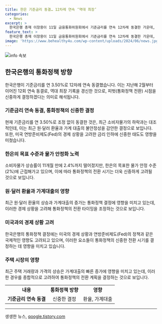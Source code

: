 ```yaml
---
title: 한은 기준금리 동결… 12차례 연속 ‘역대 최장’
categories:
  - News
excerpt: >
  한국은행 총재 이창용이 11일 금융통화위원회에서 기준금리를 연속 12차례 동결한 가운데, 미국 연준의 금리 인하 신중 태도와 가계대출 증가 등의 영향으로 통화정책이 신중히 결정된 것으로 전해졌다. 최근 원·달러 환율 상승, 주택 거래와 가격의 증가로 가계대출이 급증하며, 소비자물가 상승률은 하락세를 보이고 있다. 이에도 불구하고 미국의 금리 인하 기대가 감소하고 미국이란 갈등 등의 이슈로 환율은 높은 수준을 유지하고 있다.
feature_text: >
  한국은행 총재 이창용이 11일 금융통화위원회에서 기준금리를 연속 12차례 동결한 가운데, 미국 연준의 금리 인하 신중 태도와 가계대출 증가 등의 영향으로 통화정책이 신중히 결정된 것으로 전해졌다. 최근 원·달러 환율 상승, 주택 거래와 가격의 증가로 가계대출이 급증하며, 소비자물가 상승률은 하락세를 보이고 있다. 이에도 불구하고 미국의 금리 인하 기대가 감소하고 미국이란 갈등 등의 이슈로 환율은 높은 수준을 유지하고 있다.
image: 'https://www.behealthy4u.com/wp-content/uploads/2024/06/news.jpg'
---
```


<p><img src="https://www.behealthy4u.com/wp-content/uploads/2024/06/news.jpg" alt="info 속보" /></p>

<h2 data-ke-size="size26">한국은행의 통화정책 방향</h2>

<p data-ke-size="size16">한국은행이 기준금리를 연 3.50%로 12차례 연속 동결했습니다. 이는 지난해 2월부터 이어진 12회 연속 동결로, 역대 최장 기록을 경신한 것으로, 피벗(통화정책 전환) 시점을 신중하게 결정하겠다는 의미로 해석됩니다.</p>

<h3>기준금리 연속 동결, 통화정책의 신중한 결정</h3>

<p data-ke-size="size16">현재 기준금리를 연 3.50%로 조정 없이 동결한 것은, 최근 소비자물가의 하락과는 대조적인데, 이는 최근 원·달러 환율과 가계 대출의 불안정성을 감안한 결정으로 보입니다. 또한, 미국 연방준비제도(Fed)의 경제 상황을 고려한 금리 인하에 신중한 태도도 영향을 미쳤습니다.</p>

<h3>한은의 목표 수준과 물가 안정화 노력</h3>

<p data-ke-size="size16">소비자물가 상승률이 11개월 만에 2.4%까지 떨어졌지만, 한은의 목표한 물가 안정 수준(2%)에 근접해가고 있으며, 이에 따라 통화정책의 전환 시기는 더욱 신중하게 고려될 것으로 보입니다.</p>

<h3>원·달러 환율과 가계대출의 영향</h3>

<p data-ke-size="size16">최근 원·달러 환율의 상승과 가계대출의 증가는 통화정책 결정에 영향을 미치고 있는데, 이러한 경제 상황을 고려해 통화정책의 전환 타이밍을 조정하는 것으로 보입니다.</p>

<h3>미국과의 경제 상황 고려</h3>

<p data-ke-size="size16">한국은행의 통화정책 결정에는 미국의 경제 상황과 연방준비제도(Fed)의 정책과 같은 국제적인 영향도 고려되고 있으며, 이러한 요소들이 통화정책의 신중한 전환 시기를 결정하는 데 영향을 미치고 있습니다.</p>

<h3>주택 시장의 영향</h3>

<p data-ke-size="size16">최근 주택 거래량과 가격의 상승은 가계대출의 빠른 증가에 영향을 미치고 있는데, 이러한 경우를 종합적으로 고려하여 통화정책의 전환 계획을 결정하는 것으로 보입니다.</p>

<table>
    <tbody>
        <tr>
            <td style="text-align: center; height: 17px;"><b>내용</b></td>
            <td style="text-align: center; height: 17px;"><b>통화정책 방향</b></td>
            <td style="text-align: center; height: 17px;"><b>영향</b></td>
        </tr>
        <tr>
            <td style="text-align: center; height: 17px;"><b>기준금리 연속 동결</b></td>
            <td style="text-align: center; height: 17px;">신중한 결정</td>
            <td style="text-align: center; height: 17px;">환율, 가계대출</td>
        </tr>
    </tbody>
</table>

<p><hr></p>
생생한 뉴스, <a href="https://qoogle.tistory.com" rel="dofollow">qoogle.tistory.com</a>


